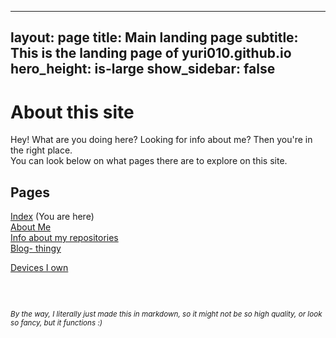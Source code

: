 <!-- THIS SITE IS LICENSED UNDER THE CIR-LICENSE. FOR MORE INFO VISIT https://github.com/Yuri010/CIR-License/
ORIGINAL CAN BE FOUND AT https://github.com/Yuri010/CIR-License/blob/main/License.md -->

---
layout: page
title: Main landing page
subtitle: This is the landing page of yuri010.github.io
hero_height: is-large
show_sidebar: false
---

# About this site
Hey! What are you doing here? Looking for info about me? Then you're in the right place.\
You can look below on what pages there are to explore on this site.

## Pages
[Index](https://yuri010.github.io/main) (You are here)\
[About Me](https://yuri010.github.io/about)\
[Info about my repositories](https://yuri010.github.io/posts#repositories)\
[Blog- thingy](https://yuri010.github.io/posts#posts)

[Devices I own](https://yuri010.github.io/devices)



### ­
<sub>*By the way, I literally just made this in markdown, so it might not be so high quality, or look so fancy, but it functions :)*</sub>
